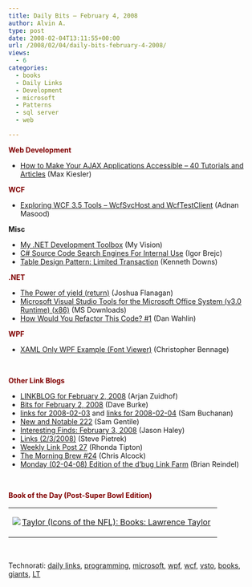 ```yaml
---
title: Daily Bits – February 4, 2008
author: Alvin A.
type: post
date: 2008-02-04T13:11:55+00:00
url: /2008/02/04/daily-bits-february-4-2008/
views:
  - 6
categories:
  - books
  - Daily Links
  - Development
  - microsoft
  - Patterns
  - sql server
  - web

---
```

**<font color="#800000">Web Development</font>**

  * <a href="http://www.maxkiesler.com/index.php/weblog/comments/how_to_make_your_ajax_applications_accessible/" target="_blank">How to Make Your AJAX Applications Accessible &#8211; 40 Tutorials and Articles</a> (Max Kiesler)

**<font color="#800000">WCF</font>**

  * <a href="http://www.codeproject.com/KB/WCF/WCF35Utils.aspx" target="_blank">Exploring WCF 3.5 Tools &#8211; WcfSvcHost and WcfTestClient</a> (Adnan Masood)

**Misc**

  * <a href="http://dev-corner.blogspot.com/2008/01/my-net-toolbox.html" target="_blank">My .NET Development Toolbox</a> (My Vision)
  * <a href="http://igorbrejc.net/development/c/c-source-code-search-engines-for-internal-use" target="_blank">C# Source Code Search Engines For Internal Use</a> (Igor Brejc)
  * <a href="http://database-programmer.blogspot.com/2008/01/table-design-pattern-limited.html" target="_blank">Table Design Pattern: Limited Transaction</a> (Kenneth Downs)

**<font color="#800000">.NET</font>**

  * <a href="http://flimflan.com/blog/ThePowerOfYieldReturn.aspx" target="_blank">The Power of yield (return)</a> (Joshua Flanagan)
  * <a href="http://www.microsoft.com/downloads/details.aspx?FamilyID=54eb3a5a-0e52-40f9-a2d1-eecd7a092dcb&DisplayLang=en" target="_blank">Microsoft Visual Studio Tools for the Microsoft Office System (v3.0 Runtime) (x86)</a> (MS Downloads)
  * <a href="http://weblogs.asp.net/dwahlin/archive/2008/01/29/how-would-you-refactor-this-code-1.aspx" target="_blank">How Would You Refactor This Code? #1</a> (Dan Wahlin)

**<font color="#800000">WPF</font>**

  * <a href="http://devlicio.us/blogs/christopher_bennage/archive/2008/02/03/xaml-only-wpf-example-font-viewer.aspx" target="_blank">XAML Only WPF Example (Font Viewer)</a> (Christopher Bennage)

&nbsp;

**<font color="#800000">Other Link Blogs</font>**

  * <a href="http://arjansworld.blogspot.com/2008/02/linkblog-for-february-2-2008.html" target="_blank">LINKBLOG for February 2, 2008</a> (Arjan Zuidhof)
  * <a href="http://dbvt.com/blog/archive/2008/02/02/bits-for-february-2-2008.aspx" target="_blank">Bits for February 2, 2008</a> (Dave Burke)
  * <a href="http://afongen.com/blog/2008/02/02/links-for-2008-02-03/" target="_blank">links for 2008-02-03</a> and <a href="http://afongen.com/blog/2008/02/03/links-for-2008-02-04/" target="_blank">links for 2008-02-04</a> (Sam Buchanan)
  * <a href="http://samgentile.com/blogs/samgentile/archive/2008/02/03/new-and-notable-222.aspx" target="_blank">New and Notable 222</a> (Sam Gentile)
  * <a href="http://jasonhaley.com/blog/archive/2008/02/03/141155.aspx" target="_blank">Interesting Finds: February 3, 2008</a> (Jason Haley)
  * <a href="http://spietrek.blogspot.com/2008/02/links-232008.html" target="_blank">Links (2/3/2008)</a> (Steve Pietrek)
  * <a href="http://rtipton.wordpress.com/2008/02/03/weekly-link-post-27/" target="_blank">Weekly Link Post 27</a> (Rhonda Tipton)
  * <a href="http://blog.cwa.me.uk/2008/02/04/the-morning-brew-24/" target="_blank">The Morning Brew #24</a> (Chris Alcock)
  * <a href="http://blog.reindel.com/2008/02/04/monday-02-04-08-edition-of-the-dbug-link-farm/" target="_blank">Monday (02-04-08) Edition of the d&#8217;bug Link Farm</a> (Brian Reindel)

&nbsp;

**<font color="#800000">Book of the Day (Post-Super Bowl Edition)</font>**

<div class="wlWriterSmartContent" id="scid:7dc1bd33-94bd-46fd-a20b-0131235bcd47:c56f4433-0a9c-43b1-bb43-bfce4a46822c" style="padding-right: 0px; display: inline; padding-left: 0px; float: none; padding-bottom: 0px; margin: 0px; padding-top: 0px">
  <table cellspacing="0" cellpadding="2" width="400" border="0" unselectable="on">
    <tr>
      <td valign="top" width="400">
        <p>
          <a title="Taylor (Icons of the NFL): Books: Lawrence Taylor" href="http://www.amazon.com/exec/obidos/ASIN/1590710827/alvinashcraft-20"><img data-recalc-dims="1" decoding="async" src="https://i0.wp.com/images.amazon.com/images/P/1590710827.01.MZZZZZZZ.jpg?w=660" border="0" align="left" style="float:left" />Taylor (Icons of the NFL): Books: Lawrence Taylor</a>
        </p>
      </td>
    </tr>
  </table>
</div>

&nbsp;

<div class="wlWriterSmartContent" id="scid:C16BAC14-9A3D-4c50-9394-FBFEF7A93539:e5ffc185-ee06-4bde-aafa-f6fe76ca4af6" style="padding-right: 0px; display: inline; padding-left: 0px; padding-bottom: 0px; margin: 0px; padding-top: 0px">
  <!--dotnetkickit-->
</div>

<div class="wlWriterSmartContent" id="scid:d7bf807d-7bb0-458a-811f-90c51817d5c2:53ed05c8-e410-417c-b41a-7bd721cb9171" style="padding-right: 0px; display: inline; padding-left: 0px; padding-bottom: 0px; margin: 0px; padding-top: 0px">
  <p>
    <span class="TagSite">Technorati:</span> <a href="http://technorati.com/tag/daily+links" rel="tag" class="tag">daily links</a>, <a href="http://technorati.com/tag/programming" rel="tag" class="tag">programming</a>, <a href="http://technorati.com/tag/microsoft" rel="tag" class="tag">microsoft</a>, <a href="http://technorati.com/tag/wpf" rel="tag" class="tag">wpf</a>, <a href="http://technorati.com/tag/wcf" rel="tag" class="tag">wcf</a>, <a href="http://technorati.com/tag/vsto" rel="tag" class="tag">vsto</a>, <a href="http://technorati.com/tag/books" rel="tag" class="tag">books</a>, <a href="http://technorati.com/tag/giants" rel="tag" class="tag">giants</a>, <a href="http://technorati.com/tag/LT" rel="tag" class="tag">LT</a><br /><!-- StartInsertedTags: daily links, programming, microsoft, wpf, wcf, vsto, books, giants, LT :EndInsertedTags -->
  </p>
</div>